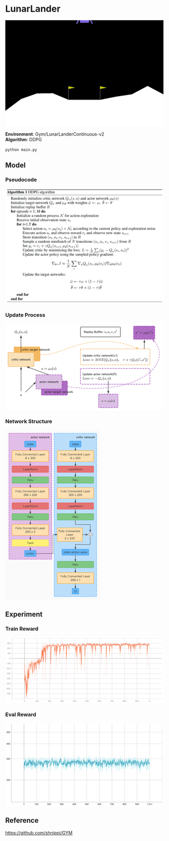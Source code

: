 # LunarLander

<img src=".images/video.gif" width='500px'>

**Environment**: Gym/LunarLanderContinuous-v2\
**Algorithm**: DDPG

`python main.py`



## Model

### Pseudocode

<img src="https://raw.githubusercontent.com/qishi21/LunarLander/main/.images/pseudocode.png" width='500px'>

### Update Process

<img src="https://raw.githubusercontent.com/qishi21/LunarLander/main/.images/update.png" width='500px'>

### Network Structure

<img src="https://raw.githubusercontent.com/qishi21/LunarLander/main/.images/network.jpg" width='300px'>

## Experiment

### Train Reward

<img src="https://raw.githubusercontent.com/qishi21/LunarLander/main/.images/train_reward.jpg" width='500px'>

### Eval Reward

<img src="https://raw.githubusercontent.com/qishi21/LunarLander/main/.images/test_reward.jpg" width='500px'>

## Reference
https://github.com/shnippi/GYM